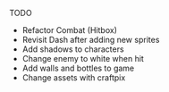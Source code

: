 TODO

- Refactor Combat (Hitbox)
- Revisit Dash after adding new sprites
- Add shadows to characters
- Change enemy to white when hit
- Add walls and bottles to game
- Change assets with craftpix
